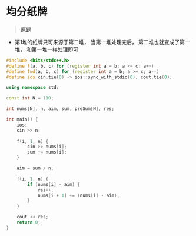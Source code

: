 # 均分纸牌

>[原题](https://www.luogu.com.cn/problem/P1031)

- 第1堆的纸牌只可来源于第二堆， 当第一堆处理完后， 第二堆也就变成了第一堆， 和第一堆一样处理即可

```c++
#include <bits/stdc++.h>
#define f(a, b, c) for (register int a = b; a <= c; a++)
#define fwd(a, b, c) for (register int a = b; a >= c; a--)
#define ios cin.tie(0) -> ios::sync_with_stdio(0), cout.tie(0);

using namespace std;

const int N = 110;

int nums[N], n, aim, sum, preSum[N], res;

int main() {
    ios;
    cin >> n;
    
    f(i, 1, n) {
        cin >> nums[i];
        sum += nums[i];
    }

    aim = sum / n;

    f(i, 1, n) {
        if (nums[i] - aim) {
            res++;
            nums[i + 1] += (nums[i] - aim);
        }
    }

    cout << res;
    return 0;
}
```


